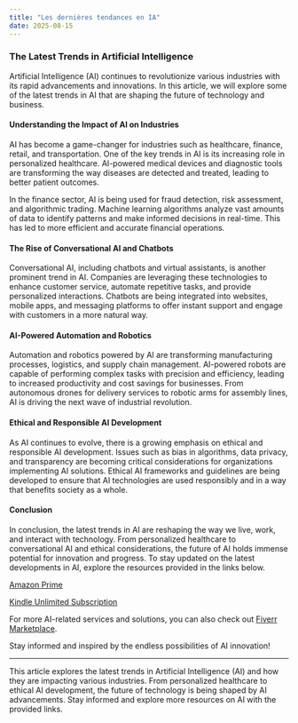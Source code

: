 ```yaml
---
title: "Les dernières tendances en IA"
date: 2025-08-15
---
```


### The Latest Trends in Artificial Intelligence

Artificial Intelligence (AI) continues to revolutionize various industries with its rapid advancements and innovations. In this article, we will explore some of the latest trends in AI that are shaping the future of technology and business.

#### Understanding the Impact of AI on Industries

AI has become a game-changer for industries such as healthcare, finance, retail, and transportation. One of the key trends in AI is its increasing role in personalized healthcare. AI-powered medical devices and diagnostic tools are transforming the way diseases are detected and treated, leading to better patient outcomes.

In the finance sector, AI is being used for fraud detection, risk assessment, and algorithmic trading. Machine learning algorithms analyze vast amounts of data to identify patterns and make informed decisions in real-time. This has led to more efficient and accurate financial operations.

#### The Rise of Conversational AI and Chatbots

Conversational AI, including chatbots and virtual assistants, is another prominent trend in AI. Companies are leveraging these technologies to enhance customer service, automate repetitive tasks, and provide personalized interactions. Chatbots are being integrated into websites, mobile apps, and messaging platforms to offer instant support and engage with customers in a more natural way.

#### AI-Powered Automation and Robotics

Automation and robotics powered by AI are transforming manufacturing processes, logistics, and supply chain management. AI-powered robots are capable of performing complex tasks with precision and efficiency, leading to increased productivity and cost savings for businesses. From autonomous drones for delivery services to robotic arms for assembly lines, AI is driving the next wave of industrial revolution.

#### Ethical and Responsible AI Development

As AI continues to evolve, there is a growing emphasis on ethical and responsible AI development. Issues such as bias in algorithms, data privacy, and transparency are becoming critical considerations for organizations implementing AI solutions. Ethical AI frameworks and guidelines are being developed to ensure that AI technologies are used responsibly and in a way that benefits society as a whole.

#### Conclusion

In conclusion, the latest trends in AI are reshaping the way we live, work, and interact with technology. From personalized healthcare to conversational AI and ethical considerations, the future of AI holds immense potential for innovation and progress. To stay updated on the latest developments in AI, explore the resources provided in the links below.

[Amazon Prime](https://www.amazon.fr/amazonprime?_encoding=UTF8&primeCampaignId=prime_assoc_ft&tag=zenzen0d-21France)

[Kindle Unlimited Subscription](https://www.amazon.fr/kindle-dbs/hz/signup?tag=zenzen0d-21France)

For more AI-related services and solutions, you can also check out [Fiverr Marketplace](https://go.fiverr.com/visit/?bta=1071918&brand=fiverrmarketplace).

Stay informed and inspired by the endless possibilities of AI innovation!

---

This article explores the latest trends in Artificial Intelligence (AI) and how they are impacting various industries. From personalized healthcare to ethical AI development, the future of technology is being shaped by AI advancements. Stay informed and explore more resources on AI with the provided links.